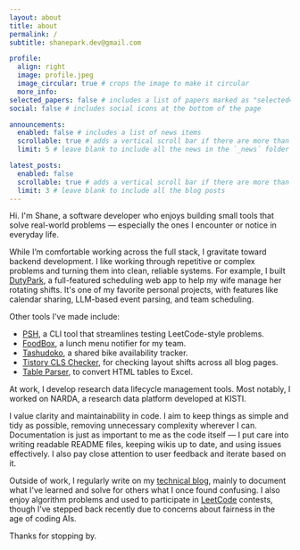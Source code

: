 ```yaml
---
layout: about
title: about
permalink: /
subtitle: shanepark.dev@gmail.com

profile:
  align: right
  image: profile.jpeg
  image_circular: true # crops the image to make it circular
  more_info:
selected_papers: false # includes a list of papers marked as "selected={true}"
social: false # includes social icons at the bottom of the page

announcements:
  enabled: false # includes a list of news items
  scrollable: true # adds a vertical scroll bar if there are more than 3 news items
  limit: 5 # leave blank to include all the news in the `_news` folder

latest_posts:
  enabled: false
  scrollable: true # adds a vertical scroll bar if there are more than 3 new posts items
  limit: 3 # leave blank to include all the blog posts
---
```


Hi. I'm Shane, a software developer who enjoys building small tools that solve real-world problems — especially the ones I encounter or notice in everyday life.

While I’m comfortable working across the full stack, I gravitate toward backend development. I like working through repetitive or complex problems and turning them into clean, reliable systems. For example, I built [DutyPark](https://github.com/ShanePark/dutypark), a full-featured scheduling web app to help my wife manage her rotating shifts. It's one of my favorite personal projects, with features like calendar sharing, LLM-based event parsing, and team scheduling.

Other tools I've made include:

- [PSH](https://github.com/ShanePark/psh), a CLI tool that streamlines testing LeetCode-style problems.
- [FoodBox](https://github.com/ArgonetDevStudio/foodbox), a lunch menu notifier for my team.
- [Tashudoko](https://github.com/ArgonetDevStudio/tashudoko), a shared bike availability tracker.
- [Tistory CLS Checker](https://github.com/ShanePark/tistory_cls_checker), for checking layout shifts across all blog pages.
- [Table Parser](https://github.com/ShanePark/table-parser), to convert HTML tables to Excel.

At work, I develop research data lifecycle management tools. Most notably, I worked on NARDA, a research data platform developed at KISTI.

I value clarity and maintainability in code. I aim to keep things as simple and tidy as possible, removing unnecessary complexity wherever I can. Documentation is just as important to me as the code itself — I put care into writing readable README files, keeping wikis up to date, and using issues effectively. I also pay close attention to user feedback and iterate based on it.

Outside of work, I regularly write on my [technical blog](https://shanepark.tistory.com), mainly to document what I've learned and solve for others what I once found confusing. I also enjoy algorithm problems and used to participate in [LeetCode](https://leetcode.com/u/shane-park) contests, though I’ve stepped back recently due to concerns about fairness in the age of coding AIs.

Thanks for stopping by.
